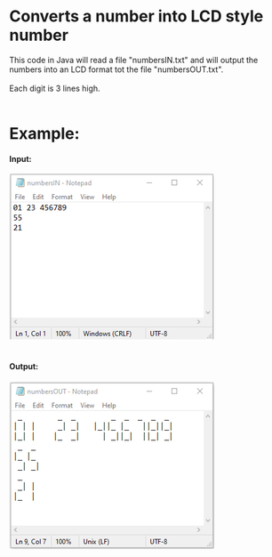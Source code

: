 # Converts a number into LCD style number
This code in Java will read a file "numbersIN.txt" and will output the numbers into an LCD format tot the file "numbersOUT.txt".
<br></br>
Each digit is 3 lines high.
<br></br>
<h1>Example:</h1>
<h4>Input:</h4>
<img src="https://github.com/FarcasRares/Numbers_to_LCD/blob/main/Images/in.png">
<br></br>
<h4>Output:</h4>
<img src="https://github.com/FarcasRares/Numbers_to_LCD/blob/main/Images/out.png">

